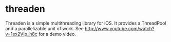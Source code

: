 threaden
========

Threaden is a simple multithreading library for iOS.  It provides a ThreadPool and a parallelizable unit of work.  See http://www.youtube.com/watch?v=1ex2Vlp_h8c for a demo video.
